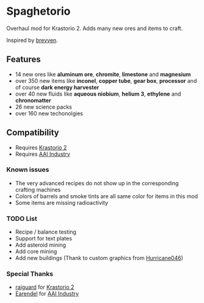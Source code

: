 # Spaghetorio

Overhaul mod for Krastorio 2. Adds many new ores and items to craft.

Inspired by [brevven](https://mods.factorio.com/user/brevven).

## Features

- 14 new ores like **aluminum ore**, **chromite**, **limestone** and **magnesium**
- over 350 new items like **inconel**, **copper tube**, **gear box**, **processor** and of course **dark energy harvester**
- over 40 new fluids like **aqueous niobium**, **helium 3**, **ethylene** and **chronomatter**
- 26 new science packs
- over 160 new techonolgies

## Compatibility

- Requires [Krastorio 2](https://mods.factorio.com/mod/Krastorio2)
- Requires [AAI Industry](https://mods.factorio.com/mod/aai-industry?from=search)

### Known issues

- The very advanced recipes do not show up in the corresponding crafting machines
- Colors of barrels and smoke tints are all same color for items in this mod
- Some items are missing radioactivity

### TODO List

- Recipe / balance testing 
- Support for text plates
- Add asteroid mining
- Add core mining
- Add new buildings (Thank to custom graphics from [Hurricane046](https://mods.factorio.com/user/Hurricane046))

### Special Thanks

- [raiguard](https://mods.factorio.com/user/raiguard) for [Krastorio 2](https://mods.factorio.com/mod/Krastorio2)
- [Earendel](https://mods.factorio.com/user/Earendel) for [AAI Industry](https://mods.factorio.com/mod/aai-industry?from=search)
